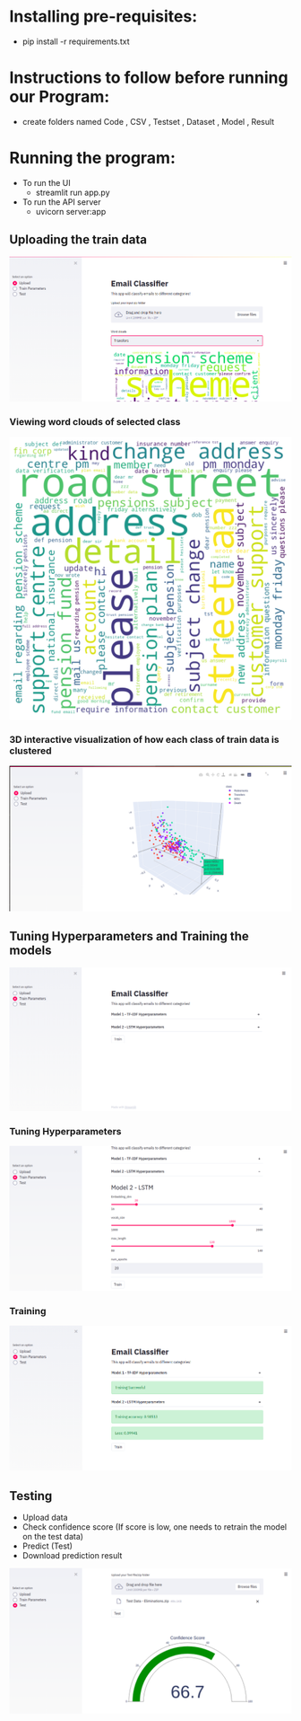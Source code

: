 # Installing pre-requisites:
* pip install -r requirements.txt

# Instructions to follow before running our Program:
* create folders named Code , CSV , Testset , Dataset , Model , Result

# Running the program:
* To run the UI
  * streamlit run app.py
* To run the API server
  * uvicorn server:app
## Uploading the train data
![Upload train files](Pictures/upload.png?raw=true "Upload data to be trained")
### Viewing word clouds of selected class
![Upload train files](Pictures/mdu.png?raw=true "MDU word cloud")
### 3D interactive visualization of how each class of train data is clustered
![Upload train files](Pictures/3dplot.png?raw=true "3D visualization")

## Tuning Hyperparameters and Training the models
![Upload train files](Pictures/train.png?raw=true "Models used")
### Tuning Hyperparameters
![Upload train files](Pictures/trainhyper.png?raw=true "Tuning the hyperparameters of the LSTM model")
### Training
![Upload train files](Pictures/trainsuccess.png?raw=true "Training state, accuracy, and loss")

## Testing
* Upload data
* Check confidence score (If score is low, one needs to retrain the model on the test data)
* Predict (Test)
* Download prediction result

![Upload train files](Pictures/test+confidence.png?raw=true "Upload Data, Confidence Score, Predict (Test), Download Result")
